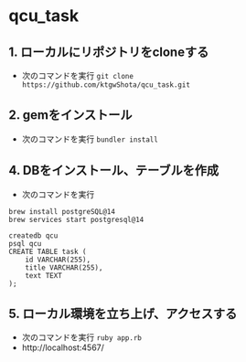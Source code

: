# qcu_task

## 1. ローカルにリポジトリをcloneする
- 次のコマンドを実行 `git clone https://github.com/ktgwShota/qcu_task.git`

## 2. gemをインストール
- 次のコマンドを実行 `bundler install`

## 4. DBをインストール、テーブルを作成
- 次のコマンドを実行
```
brew install postgreSQL@14
brew services start postgresql@14
```

```
createdb qcu
psql qcu
CREATE TABLE task (
    id VARCHAR(255),
    title VARCHAR(255),        
    text TEXT
);
```

## 5. ローカル環境を立ち上げ、アクセスする
- 次のコマンドを実行 `ruby app.rb` 
- http://localhost:4567/ 

